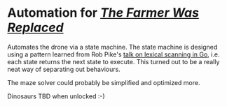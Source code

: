 # Automation for [*The Farmer Was Replaced*](https://store.steampowered.com/app/2060160/The_Farmer_Was_Replaced/)

Automates the drone via a state machine. The state machine is designed
using a pattern learned from Rob Pike's [talk on lexical scanning in
Go](https://www.youtube.com/watch?v=HxaD_trXwRE), i.e. each state
returns the next state to execute. This turned out to be a really
neat way of separating out behaviours.

The maze solver could probably be simplified and optimized more.

Dinosaurs TBD when unlocked :-)

